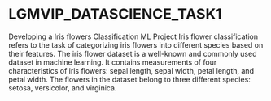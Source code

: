# LGMVIP_DATASCIENCE_TASK1
Developing a Iris flowers Classification ML Project Iris flower classification refers to the task of categorizing iris flowers into different species based on their features. The iris flower dataset is a well-known and commonly used dataset in machine learning. It contains measurements of four characteristics of iris flowers: sepal length, sepal width, petal length, and petal width. The flowers in the dataset belong to three different species: setosa, versicolor, and virginica.
